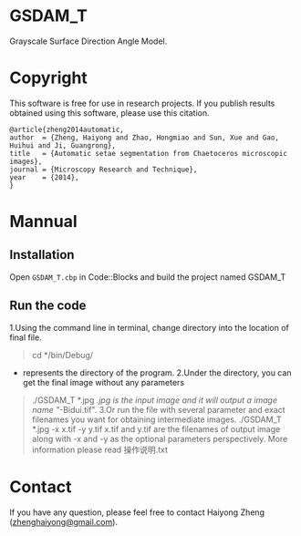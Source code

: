 GSDAM_T
=======

Grayscale Surface Direction Angle Model.


Copyright
==========

This software is free for use in research projects. If you publish
results obtained using this software, please use this citation.

    @article{zheng2014automatic,
    author  = {Zheng, Haiyong and Zhao, Hongmiao and Sun, Xue and Gao, Huihui and Ji, Guangrong},
    title   = {Automatic setae segmentation from Chaetoceros microscopic images},
    journal = {Microscopy Research and Technique},
    year    = {2014},
    }

Mannual
========


Installation
--------------
Open `GSDAM_T.cbp` in Code::Blocks and build the project named GSDAM_T

Run the code
----
1.Using the command line in terminal, change directory into the location of final file.
  > cd */bin/Debug/
  * represents the directory of the program. 
2.Under the directory, you can get the final image without any parameters 
  >./GSDAM_T *.jpg 
  *.jpg is the input image and it will output a image name "*-Bidui.tif".
3.Or run the file with several parameter and exact filenames you want for obtaining intermediate images.
  > ./GSDAM_T *.jpg -x x.tif -y y.tif
  x.tif and y.tif are the filenames of output image along with -x and -y as the optional parameters perspectively.
  More information please read 操作说明.txt 


Contact
=======

If you have any question, please feel free to contact Haiyong Zheng (zhenghaiyong@gmail.com).
